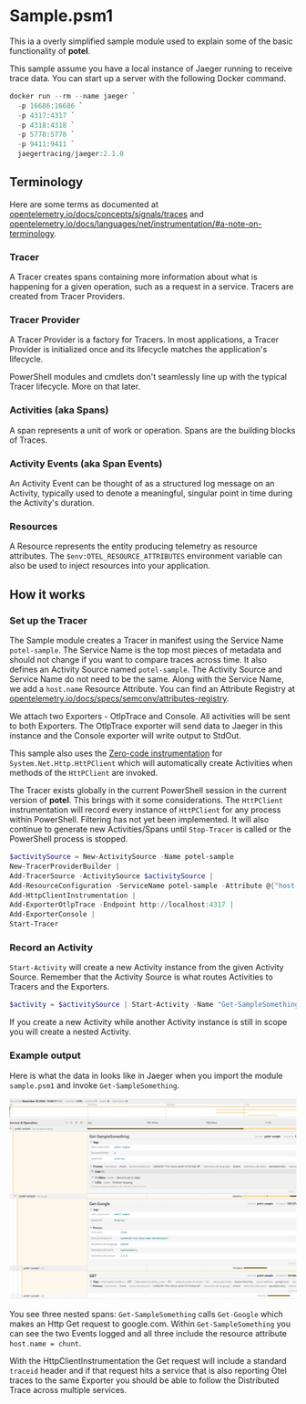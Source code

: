 # Sample.psm1

This ia a overly simplified sample module used to explain some of the basic functionality of **potel**.

This sample assume you have a local instance of Jaeger running to receive trace data. You can start up a server with the following Docker command.

```powershell
docker run --rm --name jaeger `
  -p 16686:16686 `
  -p 4317:4317 `
  -p 4318:4318 `
  -p 5778:5778 `
  -p 9411:9411 `
  jaegertracing/jaeger:2.1.0
```

## Terminology

Here are some terms as documented at [opentelemetry.io/docs/concepts/signals/traces](https://opentelemetry.io/docs/concepts/signals/traces/) and [opentelemetry.io/docs/languages/net/instrumentation/#a-note-on-terminology](https://opentelemetry.io/docs/languages/net/instrumentation/#a-note-on-terminology).

### Tracer

A Tracer creates spans containing more information about what is happening for a given operation, such as a request in a service. Tracers are created from Tracer Providers.

### Tracer Provider

A Tracer Provider is a factory for Tracers. In most applications, a Tracer Provider is initialized once and its lifecycle matches the application's lifecycle.

PowerShell modules and cmdlets don't seamlessly line up with the typical Tracer lifecycle. More on that later.

### Activities (aka Spans)

A span represents a unit of work or operation. Spans are the building blocks of Traces.

### Activity Events (aka Span Events)

An Activity Event can be thought of as a structured log message on an Activity, typically used to denote a meaningful, singular point in time during the Activity's duration.

### Resources

A Resource represents the entity producing telemetry as resource attributes. The `$env:OTEL_RESOURCE_ATTRIBUTES` environment variable can also be used to inject resources into your application.

## How it works

### Set up the Tracer

The Sample module creates a Tracer in manifest using the Service Name `potel-sample`. The Service Name is the top most pieces of metadata and should not change if you want to compare traces across time. It also defines an Activity Source named `potel-sample`. The Activity Source and Service Name do not need to be the same. Along with the Service Name, we add a `host.name` Resource Attribute. You can find an Attribute Registry at [opentelemetry.io/docs/specs/semconv/attributes-registry](https://opentelemetry.io/docs/specs/semconv/attributes-registry/).

We attach two Exporters - OtlpTrace and Console. All activities will be sent to both Exporters. The OtlpTrace exporter will send data to Jaeger in this instance and the Console exporter will write output to StdOut.

This sample also uses the [Zero-code instrumentation](https://opentelemetry.io/docs/concepts/instrumentation/zero-code/) for `System.Net.Http.HttPClient` which will automatically create Activities when methods of the `HttPClient` are invoked.

The Tracer exists globally in the current PowerShell session in the current version of **potel**. This brings with it some considerations. The `HttPClient` instrumentation will record every instance of `HttPClient` for any process within PowerShell. Filtering has not yet been implemented. It will also continue to generate new Activities/Spans until `Stop-Tracer` is called or the PowerShell process is stopped.

```powershell
$activitySource = New-ActivitySource -Name potel-sample
New-TracerProviderBuilder |
Add-TracerSource -ActivitySource $activitySource |
Add-ResourceConfiguration -ServiceName potel-sample -Attribute @{"host.name" = 'chunt' } |
Add-HttpClientInstrumentation |
Add-ExporterOtlpTrace -Endpoint http://localhost:4317 |
Add-ExporterConsole |
Start-Tracer
```

### Record an Activity

`Start-Activity` will create a new Activity instance from the given Activity Source. Remember that the Activity Source is what routes Activities to Tracers and the Exporters.

```powershell
$activity = $activitySource | Start-Activity -Name "Get-SampleSomething"
```

If you create a new Activity while another Activity instance is still in scope you will create a nested Activity.

### Example output

Here is what the data in looks like in Jaeger when you import the module `sample.psm1` and invoke `Get-SampleSomething`.

![](jaegersample.jpg)

You see three nested spans: `Get-SampleSomething` calls `Get-Google` which makes an Http Get request to google.com. Within `Get-SampleSomething` you can see the two Events logged and all three include the resource attribute `host.name = chunt`.

With the HttpClientInstrumentation the Get request will include a standard `traceid` header and if that request hits a service that is also reporting Otel traces to the same Exporter you should be able to follow the Distributed Trace across multiple services.
